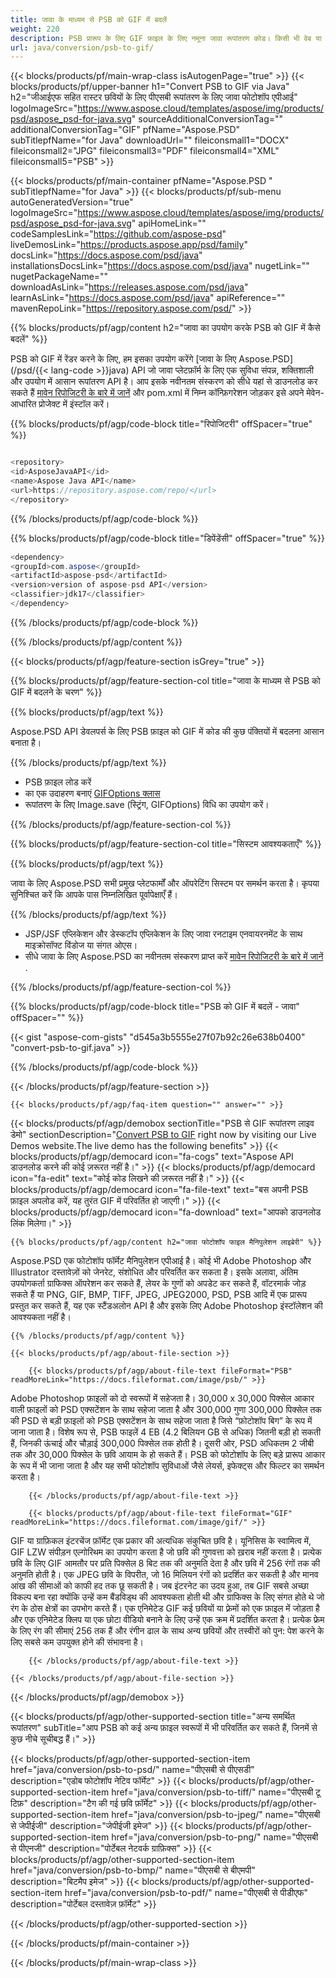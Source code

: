 ```yaml
---
title: जावा के माध्यम से PSB को GIF में बदलें
weight: 220
description: PSB प्रारूप के लिए GIF फ़ाइल के लिए नमूना जावा रूपांतरण कोड। किसी भी वेब या डेस्कटॉप जावा आधारित एप्लिकेशन के भीतर PSB को GIF में बदलने के लिए इस उदाहरण कोड का उपयोग करें।
url: java/conversion/psb-to-gif/
---
```


{{< blocks/products/pf/main-wrap-class isAutogenPage="true" >}}
{{< blocks/products/pf/upper-banner h1="Convert PSB to GIF via Java" h2="जीआईएफ सहित रास्टर छवियों के लिए पीएसबी रूपांतरण के लिए जावा फोटोशॉप एपीआई" logoImageSrc="https://www.aspose.cloud/templates/aspose/img/products/psd/aspose_psd-for-java.svg" sourceAdditionalConversionTag="" additionalConversionTag="GIF" pfName="Aspose.PSD" subTitlepfName="for Java" downloadUrl="" fileiconsmall1="DOCX" fileiconsmall2="JPG" fileiconsmall3="PDF" fileiconsmall4="XML" fileiconsmall5="PSB" >}}

{{< blocks/products/pf/main-container pfName="Aspose.PSD " subTitlepfName="for Java" >}}
{{< blocks/products/pf/sub-menu autoGeneratedVersion="true" logoImageSrc="https://www.aspose.cloud/templates/aspose/img/products/psd/aspose_psd-for-java.svg" apiHomeLink="" codeSamplesLink="https://github.com/aspose-psd" liveDemosLink="https://products.aspose.app/psd/family" docsLink="https://docs.aspose.com/psd/java" installationsDocsLink="https://docs.aspose.com/psd/java" nugetLink="" nugetPackageName="" downloadAsLink="https://releases.aspose.com/psd/java" learnAsLink="https://docs.aspose.com/psd/java" apiReference="" mavenRepoLink="https://repository.aspose.com/psd/" >}}

{{% blocks/products/pf/agp/content h2="जावा का उपयोग करके PSB को GIF में कैसे बदलें" %}}

 PSB को GIF में रेंडर करने के लिए, हम इसका उपयोग करेंगे
 [जावा के लिए Aspose.PSD](/psd/{{< lang-code >}}java) 
 API जो जावा प्लेटफ़ॉर्म के लिए एक सुविधा संपन्न, शक्तिशाली और उपयोग में आसान रूपांतरण API है। आप इसके नवीनतम संस्करण को सीधे यहां से डाउनलोड कर सकते हैं
 [मावेन रिपोजिटरी के बारे में जानें](https://repository.aspose.com/psd/) 
 और pom.xml में निम्न कॉन्फ़िगरेशन जोड़कर इसे अपने मेवेन-आधारित प्रोजेक्ट में इंस्टॉल करें।

{{% blocks/products/pf/agp/code-block title="रिपोजिटरी" offSpacer="true" %}}

```cs

<repository>
<id>AsposeJavaAPI</id>
<name>Aspose Java API</name>
<url>https://repository.aspose.com/repo/</url>
</repository>

```

{{% /blocks/products/pf/agp/code-block %}}

{{% blocks/products/pf/agp/code-block title="डिपेंडेंसी" offSpacer="true" %}}

```cs
<dependency>
<groupId>com.aspose</groupId>
<artifactId>aspose-psd</artifactId>
<version>version of aspose-psd API</version>
<classifier>jdk17</classifier>
</dependency>

```

{{% /blocks/products/pf/agp/code-block %}}

{{% /blocks/products/pf/agp/content %}}

{{< blocks/products/pf/agp/feature-section isGrey="true" >}}

{{% blocks/products/pf/agp/feature-section-col title="जावा के माध्यम से PSB को GIF में बदलने के चरण" %}}

{{% blocks/products/pf/agp/text %}}

 Aspose.PSD API डेवलपर्स के लिए PSB फ़ाइल को GIF में कोड की कुछ पंक्तियों में बदलना आसान बनाता है।

{{% /blocks/products/pf/agp/text %}}

- PSB फ़ाइल लोड करें
- का एक उदाहरण बनाएं [GIFOptions क्लास](https://apireference.aspose.com/psd/java/com.aspose.psd.imageoptions/GifOptions)
- रूपांतरण के लिए Image.save (स्ट्रिंग, GIFOptions) विधि का उपयोग करें।

{{% /blocks/products/pf/agp/feature-section-col %}}

{{% blocks/products/pf/agp/feature-section-col title="सिस्टम आवश्यकताएँ" %}}

{{% blocks/products/pf/agp/text %}}

 जावा के लिए Aspose.PSD सभी प्रमुख प्लेटफार्मों और ऑपरेटिंग सिस्टम पर समर्थन करता है। कृपया सुनिश्चित करें कि आपके पास निम्नलिखित पूर्वापेक्षाएँ हैं।

{{% /blocks/products/pf/agp/text %}}

- JSP/JSF एप्लिकेशन और डेस्कटॉप एप्लिकेशन के लिए जावा रनटाइम एनवायरनमेंट के साथ माइक्रोसॉफ्ट विंडोज या संगत ओएस।
- सीधे जावा के लिए Aspose.PSD का नवीनतम संस्करण प्राप्त करें
 [मावेन रिपोजिटरी के बारे में जानें](https://repository.aspose.com/psd/)  .

{{% /blocks/products/pf/agp/feature-section-col %}}

{{% blocks/products/pf/agp/code-block title="PSB को GIF में बदलें - जावा" offSpacer="" %}}

{{< gist "aspose-com-gists" "d545a3b5555e27f07b92c26e638b0400" "convert-psb-to-gif.java" >}}

{{% /blocks/products/pf/agp/code-block %}}

{{< /blocks/products/pf/agp/feature-section >}}

    {{< blocks/products/pf/agp/faq-item question="" answer="" >}}
 

<!-- aboutfile Starts -->

{{< blocks/products/pf/agp/demobox sectionTitle="PSB से GIF रूपांतरण लाइव डेमो" sectionDescription="[Convert PSB to GIF](https://products.aspose.app/psd/conversion/psb-to-gif) right now by visiting our Live Demos website.The live demo has the following benefits" >}}
        {{< blocks/products/pf/agp/democard icon="fa-cogs" text="Aspose API डाउनलोड करने की कोई ज़रूरत नहीं है।" >}}
        {{< blocks/products/pf/agp/democard icon="fa-edit" text="कोई कोड लिखने की ज़रूरत नहीं है।" >}}
        {{< blocks/products/pf/agp/democard icon="fa-file-text" text="बस अपनी PSB फ़ाइल अपलोड करें, यह तुरंत GIF में परिवर्तित हो जाएगी।" >}}
        {{< blocks/products/pf/agp/democard icon="fa-download" text="आपको डाउनलोड लिंक मिलेगा।" >}}

    {{% blocks/products/pf/agp/content h2="जावा फोटोशॉप फाइल मैनिपुलेशन लाइब्रेरी" %}}

 Aspose.PSD एक फोटोशॉप फॉर्मेट मैनिपुलेशन एपीआई है। कोई भी Adobe Photoshop और Illustrator दस्तावेज़ों को जेनरेट, संशोधित और परिवर्तित कर सकता है। इसके अलावा, अंतिम उपयोगकर्ता ग्राफिक्स ऑपरेशन कर सकते हैं, लेयर के गुणों को अपडेट कर सकते हैं, वॉटरमार्क जोड़ सकते हैं या PNG, GIF, BMP, TIFF, JPEG, JPEG2000, PSD, PSB आदि में एक प्रारूप प्रस्तुत कर सकते हैं, यह एक स्टैंडअलोन API है और इसके लिए Adobe Photoshop इंस्टॉलेशन की आवश्यकता नहीं है। 



    {{% /blocks/products/pf/agp/content %}}

    {{< blocks/products/pf/agp/about-file-section >}}

        {{< blocks/products/pf/agp/about-file-text fileFormat="PSB" readMoreLink="https://docs.fileformat.com/image/psb/" >}}

Adobe Photoshop फ़ाइलों को दो स्वरूपों में सहेजता है। 30,000 x 30,000 पिक्सेल आकार वाली फ़ाइलों को PSD एक्सटेंशन के साथ सहेजा जाता है और 300,000 गुणा 300,000 पिक्सेल तक की PSD से बड़ी फ़ाइलों को PSB एक्सटेंशन के साथ सहेजा जाता है जिसे “फ़ोटोशॉप बिग” के रूप में जाना जाता है। विशेष रूप से, PSB फाइलें 4 EB (4.2 बिलियन GB से अधिक) जितनी बड़ी हो सकती हैं, जिनकी ऊंचाई और चौड़ाई 300,000 पिक्सेल तक होती है। दूसरी ओर, PSD अधिकतम 2 जीबी तक और 30,000 पिक्सेल के छवि आयाम के हो सकते हैं। PSB को फोटोशॉप के लिए बड़े प्रारूप आकार के रूप में भी जाना जाता है और यह सभी फोटोशॉप सुविधाओं जैसे लेयर्स, इफेक्ट्स और फिल्टर का समर्थन करता है।


        {{< /blocks/products/pf/agp/about-file-text >}}

        {{< blocks/products/pf/agp/about-file-text fileFormat="GIF" readMoreLink="https://docs.fileformat.com/image/gif/" >}}

GIF या ग्राफ़िकल इंटरचेंज फ़ॉर्मेट एक प्रकार की अत्यधिक संकुचित छवि है। यूनिसिस के स्वामित्व में, GIF LZW संपीड़न एल्गोरिथम का उपयोग करता है जो छवि की गुणवत्ता को ख़राब नहीं करता है। प्रत्येक छवि के लिए GIF आमतौर पर प्रति पिक्सेल 8 बिट तक की अनुमति देता है और छवि में 256 रंगों तक की अनुमति होती है। एक JPEG छवि के विपरीत, जो 16 मिलियन रंगों को प्रदर्शित कर सकती है और मानव आंख की सीमाओं को काफी हद तक छू सकती है। जब इंटरनेट का उदय हुआ, तब GIF सबसे अच्छा विकल्प बना रहा क्योंकि उन्हें कम बैंडविड्थ की आवश्यकता होती थी और ग्राफिक्स के लिए संगत होते थे जो रंग के ठोस क्षेत्रों का उपभोग करते हैं। एक एनिमेटेड GIF कई छवियों या फ़्रेमों को एक फ़ाइल में जोड़ता है और एक एनिमेटेड क्लिप या एक छोटा वीडियो बनाने के लिए उन्हें एक क्रम में प्रदर्शित करता है। प्रत्येक फ्रेम के लिए रंग की सीमाएं 256 तक हैं और रंगीन ढाल के साथ अन्य छवियों और तस्वीरों को पुन: पेश करने के लिए सबसे कम उपयुक्त होने की संभावना है।


        {{< /blocks/products/pf/agp/about-file-text >}}

    {{< /blocks/products/pf/agp/about-file-section >}}

{{< /blocks/products/pf/agp/demobox >}}

<!-- aboutfile Ends -->

{{< blocks/products/pf/agp/other-supported-section title="अन्य समर्थित रूपांतरण" subTitle="आप PSB को कई अन्य फ़ाइल स्वरूपों में भी परिवर्तित कर सकते हैं, जिनमें से कुछ नीचे सूचीबद्ध हैं।" >}}

{{< blocks/products/pf/agp/other-supported-section-item href="java/conversion/psb-to-psd/" name="पीएसबी से पीएसडी" description="एडोब फोटोशॉप नेटिव फॉर्मेट" >}}
{{< blocks/products/pf/agp/other-supported-section-item href="java/conversion/psb-to-tiff/" name="पीएसबी टू टिफ़" description="टैग की गई छवि फ़ॉर्मेट" >}}
{{< blocks/products/pf/agp/other-supported-section-item href="java/conversion/psb-to-jpeg/" name="पीएसबी से जेपीईजी" description="जेपीईजी इमेज" >}}
{{< blocks/products/pf/agp/other-supported-section-item href="java/conversion/psb-to-png/" name="पीएसबी से पीएनजी" description="पोर्टेबल नेटवर्क ग्राफ़िक्स" >}}
{{< blocks/products/pf/agp/other-supported-section-item href="java/conversion/psb-to-bmp/" name="पीएसबी से बीएमपी" description="बिटमैप इमेज" >}}
{{< blocks/products/pf/agp/other-supported-section-item href="java/conversion/psb-to-pdf/" name="पीएसबी से पीडीएफ" description="पोर्टेबल दस्तावेज़ फ़ॉर्मेट" >}}

{{< /blocks/products/pf/agp/other-supported-section >}}

{{< /blocks/products/pf/main-container >}}
    
{{< /blocks/products/pf/main-wrap-class >}}
